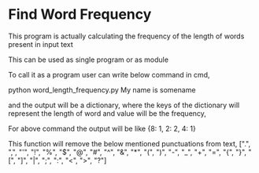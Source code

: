 # Find Word Frequency

This program is actually calculating the frequency of the length of words present in input text

This can be used as single program or as module

To call it as a program user can write below command in cmd,

python word_length_frequency.py My name is somename

and the output will be a dictionary, where the keys of the dictionary will represent the length of word and value will be the frequency,

For above command the output will be like {8: 1, 2: 2, 4: 1}

This function will remove the below mentioned punctuations from text,
[".", ",", "'", "!", "%", "$", "@", "#", "^", "&", "*", "(", ")", "-", "_", "+", "=", "{", "}", "[", "]", "|", ";", ":", "<", ">", "?"]

